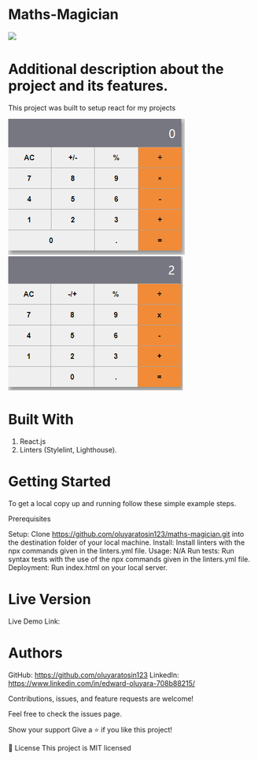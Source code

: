 # Maths-Magician
![](https://img.shields.io/badge/Microverse-blueviolet)

# Additional description about the project and its features.

This project was built to setup react for my projects

![](/src/assets/calculator.PNG)
![](/src/assets/Addition.PNG)

# Built With

1. React.js
2. Linters (Stylelint, Lighthouse).

# Getting Started

To get a local copy up and running follow these simple example steps.

Prerequisites

Setup: Clone https://github.com/oluyaratosin123/maths-magician.git into the destination folder of your local machine.
Install: Install linters with the npx commands given in the linters.yml file.
Usage: N/A
Run tests: Run syntax tests with the use of the npx commands given in the linters.yml file.
Deployment: Run index.html on your local server.

# Live Version

Live Demo Link:

# Authors

GitHub: https://github.com/oluyaratosin123
LinkedIn: https://www.linkedin.com/in/edward-oluyara-708b88215/

Contributions, issues, and feature requests are welcome!

Feel free to check the issues page.

Show your support
Give a ⭐️ if you like this project!

📝 License
This project is MIT licensed
